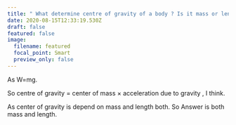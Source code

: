 ```yaml
---
title: " What determine centre of gravity of a body ? Is it mass or length ? "
date: 2020-08-15T12:33:19.530Z
draft: false
featured: false
image:
  filename: featured
  focal_point: Smart
  preview_only: false
---
```

As W=mg.

So centre of gravity = center of mass × acceleration due to gravity , I think.

As center of gravity is depend on mass and length both. So Answer is both mass and length.